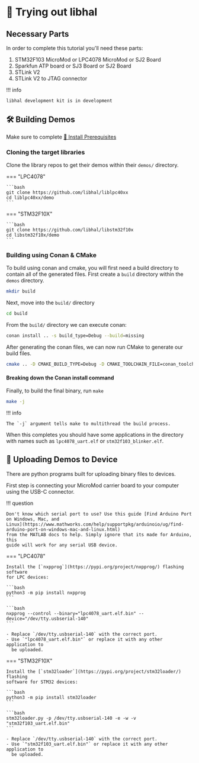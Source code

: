 # 🚀 Trying out libhal

## Necessary Parts

In order to complete this tutorial you'll need these parts:

1. STM32F103 MicroMod or LPC4078 MicroMod or SJ2 Board
1. Sparkfun ATP board or SJ3 Board or SJ2 Board
1. STLink V2
1. STLink V2 to JTAG connector

!!! info

    libhal development kit is in development

## 🛠️ Building Demos

Make sure to complete [🧰 Install Prerequisites](prerequisites.md)

### Cloning the target libraries

Clone the library repos to get their demos within their `demos/` directory.

=== "LPC4078"

    ```bash
    git clone https://github.com/libhal/liblpc40xx
    cd liblpc40xx/demo
    ```

=== "STM32F10X"

    ```bash
    git clone https://github.com/libhal/libstm32f10x
    cd libstm32f10x/demo
    ```

### Building using Conan & CMake

To build using conan and cmake, you will first need a build directory to contain
all of the generated files. First create a `build` directory within the `demos`
directory.

```bash
mkdir build
```

Next, move into the `build/` directory

```bash
cd build
```

From the `build/` directory we can execute conan:

```bash
conan install .. -s build_type=Debug --build=missing
```

After generating the conan files, we can now run CMake to generate our build
files.

```bash
cmake .. -D CMAKE_BUILD_TYPE=Debug -D CMAKE_TOOLCHAIN_FILE=conan_toolchain.cmake
```

#### Breaking down the Conan install command

Finally, to build the final binary, run `make`

```bash
make -j
```

!!! info

    The `-j` argument tells make to multithread the build process.

When this completes you should have some applications in the directory with
names such as `lpc4078_uart.elf` or `stm32f103_blinker.elf`.

## 💾 Uploading Demos to Device

There are python programs built for uploading binary files to devices.

First step is connecting your MicroMod carrier board to your computer using the
USB-C connector.

!!! question

    Don't know which serial port to use? Use this guide [Find Arduino Port
    on Windows, Mac, and
    Linux](https://www.mathworks.com/help/supportpkg/arduinoio/ug/find-arduino-port-on-windows-mac-and-linux.html)
    from the MATLAB docs to help. Simply ignore that its made for Arduino, this
    guide will work for any serial USB device.

=== "LPC4078"

    Install the [`nxpprog`](https://pypi.org/project/nxpprog/) flashing software
    for LPC devices:

    ```bash
    python3 -m pip install nxpprog
    ```

    ```bash
    nxpprog --control --binary="lpc4078_uart.elf.bin" --device="/dev/tty.usbserial-140"
    ```

    - Replace `/dev/tty.usbserial-140` with the correct port.
    - Use `"lpc4078_uart.elf.bin"` or replace it with any other application to
      be uploaded.

=== "STM32F10X"

    Install the [`stm32loader`](https://pypi.org/project/stm32loader/) flashing
    software for STM32 devices:

    ```bash
    python3 -m pip install stm32loader
    ```

    ```bash
    stm32loader.py -p /dev/tty.usbserial-140 -e -w -v "stm32f103_uart.elf.bin"
    ```

    - Replace `/dev/tty.usbserial-140` with the correct port.
    - Use `"stm32f103_uart.elf.bin"` or replace it with any other application to
      be uploaded.
